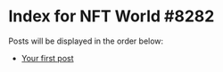 # Index for NFT World #8282
Posts will be displayed in the order below:

- [Your first post](./001-first.md)

